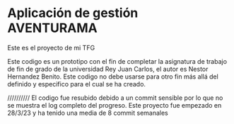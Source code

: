 # Aplicación de gestión AVENTURAMA

Este es el proyecto de mi TFG

Este codigo es un prototipo con el fin de completar la asignatura de trabajo de fin de grado de la universidad Rey Juan Carlos, el autor es Nestor Hernandez Benito. Este codigo no debe usarse para otro fin más allá del definido y especifico para el cual se ha creado.

//////////
El codigo fue resubido debido a un commit sensible por lo que no se muestra el log completo del progreso. Este proyecto fue empezado en 28/3/23 y ha tenido una media de 8 commit semanales
